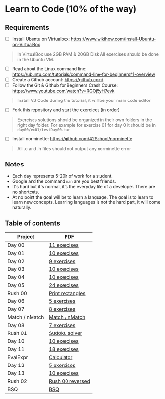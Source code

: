 # Learn to Code (10% of the way)

## Requirements

- [ ] Install Ubuntu on Virtualbox: https://www.wikihow.com/Install-Ubuntu-on-VirtualBox

> In VirtualBox use 2GB RAM & 20GB Disk
> All exercises should be done in the Ubuntu VM.

- [ ] Read about the Linux command line: https://ubuntu.com/tutorials/command-line-for-beginners#1-overview
- [ ] Create a Github account: https://github.com/
- [ ] Follow the Git & Github for Beginners Crash Course: https://www.youtube.com/watch?v=RGOj5yH7evk

> Install VS Code during the tutorial, it will be your main code editor

- [ ] Fork this repository and start the exercices (in order)

> Exercises solutions should be organized in their own folders in the right day folder.
> For example for exercise 01 for day 0 it should be in `day00/ex01/testDay00.tar`

- [ ] Install norminette: https://github.com/42School/norminette

> All .c and .h files should not output any norminette error

## Notes

* Each day represents 5-20h of work for a student.
* Google and the command `man` are you best friends.
* It's hard but it's normal, it's the everyday life of a developer. There are no shortcuts.
* At no point the goal will be to learn a language. The goal is to learn to learn new concepts. Learning languages is not the hard part, it will come naturally.

## Table of contents

| Project        | PDF                                       |
|----------------|-------------------------------------------|
| Day 00         | [11 exercises](day00/d00.en.pdf)          |
| Day 01         | [10 exercises](day01/d01.en.pdf)          |
| Day 02         | [9 exercises](day02/d02.en.pdf)           |
| Day 03         | [10 exercises](day03/d03.en.pdf)          |
| Day 04         | [10 exercises](day04/d04.en.pdf)          |
| Day 05         | [24 exercises](day05/d05.en.pdf)          |
| Rush 00        | [Print rectangles](rush00/colle00.en.pdf) |
| Day 06         | [5 exercises](day06/d06.en.pdf)           |
| Day 07         | [8 exercises](day07/d07.en.pdf)           |
| Match / nMatch | [Match / nMatch](match/proj01.en.pdf)     |
| Day 08         | [7 exercises](day08/d08.en.pdf)           |
| Rush 01        | [Sudoku solver](rush01/colle01.en.pdf)    |
| Day 10         | [10 exercises](day10/d10.en.pdf)          |
| Day 11         | [18 exercises](day11/d11.en.pdf)          |
| EvalExpr       | [Calculator](evalExpr/proj02.en.pdf)      |
| Day 12         | [5 exercises](day12/d12.en.pdf)           |
| Day 13         | [10 exercises](day13/d13.en.pdf)          |
| Rush 02        | [Rush 00 reversed](rush02/colle02.en.pdf) |
| BSQ            | [BSQ](bsq/bsq.en.pdf)                     |
